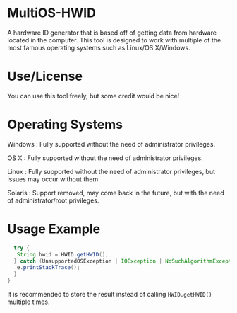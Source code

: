 # MultiOS-HWID
A hardware ID generator that is based off of getting data from hardware located in the computer. This tool is designed to work with multiple of the most famous operating systems such as Linux/OS X/Windows.

# Use/License
You can use this tool freely, but some credit would be nice!

# Operating Systems 
Windows : Fully supported without the need of administrator privileges.

OS X : Fully supported without the need of administrator privileges.

Linux : Fully supported without the need of administrator privileges, but issues may occur without them.

Solaris : Support removed, may come back in the future, but with the need of administrator/root privileges.

# Usage Example
```java
  try {
   String hwid = HWID.getHWID();
  } catch (UnsupportedOSException | IOException | NoSuchAlgorithmException e) {
   e.printStackTrace();
  }
}
```

It is recommended to store the result instead of calling ```HWID.getHWID()``` multiple times.
